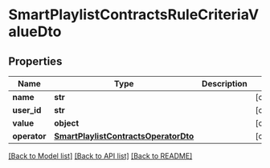 # SmartPlaylistContractsRuleCriteriaValueDto

## Properties
Name | Type | Description | Notes
------------ | ------------- | ------------- | -------------
**name** | **str** |  | [optional] 
**user_id** | **str** |  | [optional] 
**value** | **object** |  | [optional] 
**operator** | [**SmartPlaylistContractsOperatorDto**](SmartPlaylistContractsOperatorDto.md) |  | [optional] 

[[Back to Model list]](../README.md#documentation-for-models) [[Back to API list]](../README.md#documentation-for-api-endpoints) [[Back to README]](../README.md)

